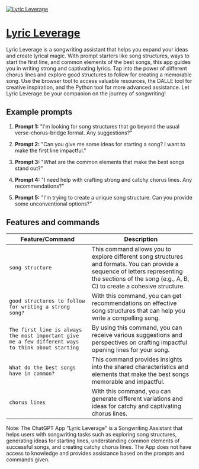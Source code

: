 [![Lyric Leverage](https://files.oaiusercontent.com/file-VZwpZREKtjJHPFyZf3eKDosl?se=2123-10-17T02%3A04%3A58Z&sp=r&sv=2021-08-06&sr=b&rscc=max-age%3D31536000%2C%20immutable&rscd=attachment%3B%20filename%3D768fc373-46c7-4c01-8bf9-cc8a7ca3d347.png&sig=851rAbKF7gjmMLc1WVdIrrZWnOZ60VCJtxldamGguIs%3D)](https://chat.openai.com/g/g-ZzoxnZvNN-lyric-leverage)

# [Lyric Leverage](https://chat.openai.com/g/g-ZzoxnZvNN-lyric-leverage)

Lyric Leverage is a songwriting assistant that helps you expand your ideas and create lyrical magic. With prompt starters like song structures, ways to start the first line, and common elements of the best songs, this app guides you in writing strong and captivating lyrics. Tap into the power of different chorus lines and explore good structures to follow for creating a memorable song. Use the browser tool to access valuable resources, the DALLE tool for creative inspiration, and the Python tool for more advanced assistance. Let Lyric Leverage be your companion on the journey of songwriting!

## Example prompts

1. **Prompt 1:** "I'm looking for song structures that go beyond the usual verse-chorus-bridge format. Any suggestions?"

2. **Prompt 2:** "Can you give me some ideas for starting a song? I want to make the first line impactful."

3. **Prompt 3:** "What are the common elements that make the best songs stand out?"

4. **Prompt 4:** "I need help with crafting strong and catchy chorus lines. Any recommendations?"

5. **Prompt 5:** "I'm trying to create a unique song structure. Can you provide some unconventional options?"

## Features and commands

| Feature/Command | Description |
| --- | --- |
| `song structure` | This command allows you to explore different song structures and formats. You can provide a sequence of letters representing the sections of the song (e.g., A, B, C) to create a cohesive structure. |
| `good structures to follow for writing a strong song?` | With this command, you can get recommendations on effective song structures that can help you write a compelling song. |
| `The first line is always the most important give me a few different ways to think about starting` | By using this command, you can receive various suggestions and perspectives on crafting impactful opening lines for your song. |
| `What do the best songs have in common?` | This command provides insights into the shared characteristics and elements that make the best songs memorable and impactful. |
| `chorus lines` | With this command, you can generate different variations and ideas for catchy and captivating chorus lines. |

Note: The ChatGPT App "Lyric Leverage" is a Songwriting Assistant that helps users with songwriting tasks such as exploring song structures, generating ideas for starting lines, understanding common elements of successful songs, and creating catchy chorus lines. The App does not have access to knowledge and provides assistance based on the prompts and commands given.